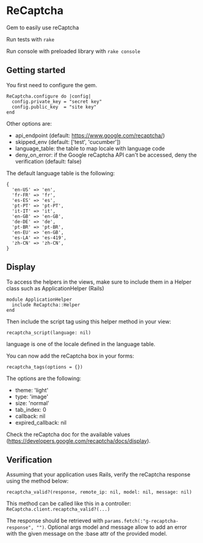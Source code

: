 # ReCaptcha

Gem to easily use reCaptcha

Run tests with ``` rake ```

Run console with preloaded library with ``` rake console ```

## Getting started

You first need to configure the gem.

```
ReCaptcha.configure do |config|
  config.private_key = "secret key"
  config.public_key  = "site key"
end

```

Other options are:
- api_endpoint (default: https://www.google.com/recaptcha/)
- skipped_env (default: ['test', 'cucumber'])
- language_table: the table to map locale with language code
- deny_on_error: if the Google reCaptcha API can't be accessed, deny the verification (default: false)

The default language table is the following:

```
{
  'en-US' => 'en',
  'fr-FR' => 'fr',
  'es-ES' => 'es',
  'pt-PT' => 'pt-PT',
  'it-IT' => 'it',
  'en-GB' => 'en-GB',
  'de-DE' => 'de',
  'pt-BR' => 'pt-BR',
  'en-EU' => 'en-GB',
  'es-LA' => 'es-419',
  'zh-CN' => 'zh-CN',
}
```

## Display

To access the helpers in the views, make sure to include them in a Helper class
such as ApplicationHelper (Rails)

```
module ApplicationHelper
  include ReCaptcha::Helper
end
```

Then include the script tag using this helper method in your view:
```
recaptcha_script(language: nil)
```
language is one of the locale defined in the language table.

You can now add the reCaptcha box in your forms:
```
recaptcha_tags(options = {})
```

The options are the following:
- theme: 'light'
- type: 'image'
- size: 'normal'
- tab_index: 0
- callback: nil
- expired_callback: nil

Check the reCaptcha doc for the available values (https://developers.google.com/recaptcha/docs/display).

## Verification

Assuming that your application uses Rails, verify the reCaptcha response using the method below:
```
recaptcha_valid?(response, remote_ip: nil, model: nil, message: nil)
```

This method can be called like this in a controller: ```ReCaptcha.client.recaptcha_valid?(...)```

The response should be retrieved with ```params.fetch(:"g-recaptcha-response", "")```.  Optional args model and message allow to add an error with the given message on the :base attr of the provided model.
